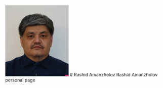 <img src='DSC04102-Rashid_cropped_compressed.jpg' alt="drawing" width="200"/>  
# Rashid Amanzholov
Rashid Amanzholov personal page  


